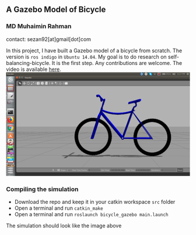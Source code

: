 ## A Gazebo Model of Bicycle
### MD Muhaimin Rahman
contact: sezan92[at]gmail[dot]com </br>

In this project, I have built a Gazebo model of a bicycle from scratch. The version is ```ros indigo``` in ```Ubuntu 14.04```.
My goal is to do research on self-balancing-bicycle. It is the first step. Any contributions are welcome. The video is available [here](https://youtu.be/UdAazZF2rBs). ![bicycle](bicycle_gazebo.png)


### Compiling the simulation

* Download the repo and keep it in your catkin workspace ```src``` folder
* Open a terminal and run ```catkin_make```
* Open a terminal and run ```roslaunch bicycle_gazebo main.launch```

The simulation should look like the image above


